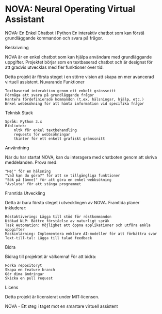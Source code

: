 # **NOVA: Neural Operating Virtual Assistant**

NOVA: En Enkel Chatbot i Python
En interaktiv chatbot som kan förstå grundläggande kommandon och svara på frågor.

Beskrivning

NOVA är en enkel chatbot som kan hjälpa användare med grundläggande uppgifter. Projektet börjar som en textbaserad chatbot och är designat för att gradvis utvecklas med fler funktioner över tid.

Detta projekt är första steget i en större vision att skapa en mer avancerad virtuell assistent.
Nuvarande Funktioner

    Textbaserad interaktion genom ett enkelt gränssnitt
    Förmåga att svara på grundläggande frågor
    Hantera fördefinierade kommandon (t.ex. hälsningar, hjälp, etc.)
    Enkel webbsökning för att hämta information vid specifika frågor

Teknisk Stack

    Språk: Python 3.x
    Bibliotek:
        nltk för enkel textbehandling
        requests för webbsökningar
        tkinter för ett enkelt grafiskt gränssnitt

Användning

När du har startat NOVA, kan du interagera med chatboten genom att skriva meddelanden. Prova med:

    "Hej" för en hälsning
    "Vad kan du göra?" för att se tillgängliga funktioner
    "Sök på [ämne]" för att göra en enkel webbsökning
    "Avsluta" för att stänga programmet

Framtida Utveckling

Detta är bara första steget i utvecklingen av NOVA. Framtida planer inkluderar:

    Röstaktivering: Lägga till stöd för röstkommandon
    Utökad NLP: Bättre förståelse av naturligt språk
    Task Automation: Möjlighet att öppna applikationer och utföra enkla uppgifter
    Maskinlärning: Implementera enklare AI-modeller för att förbättra svar
    Text-till-tal: Lägga till talad feedback

Bidra

Bidrag till projektet är välkomna! För att bidra:

    Forka repositoryt
    Skapa en feature branch
    Gör dina ändringar
    Skicka en pull request

Licens

Detta projekt är licensierat under MIT-licensen.

NOVA - Ett steg i taget mot en smartare virtuell assistent
